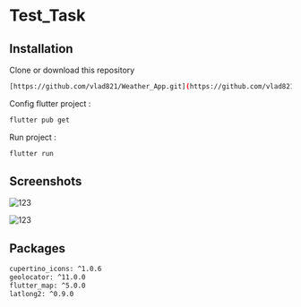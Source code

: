 
# Test_Task
## Installation

Clone or download this repository

```bash
[https://github.com/vlad821/Weather_App.git](https://github.com/vlad821/Test_task.git)
```
Config flutter project :

```bash
flutter pub get
```
Run project :

```bash
flutter run
```  
## Screenshots

![123](https://github.com/vlad821/Test_task/assets/115928876/76031d97-7cb7-4ba0-873b-a2ea08f344c1)

![123](https://github.com/vlad821/Test_task/assets/115928876/3a5c302a-4e49-4ae2-9797-533dbadd1a75)

## Packages 
  ```bash
  cupertino_icons: ^1.0.6
  geolocator: ^11.0.0
  flutter_map: ^5.0.0
  latlong2: ^0.9.0
  ```

